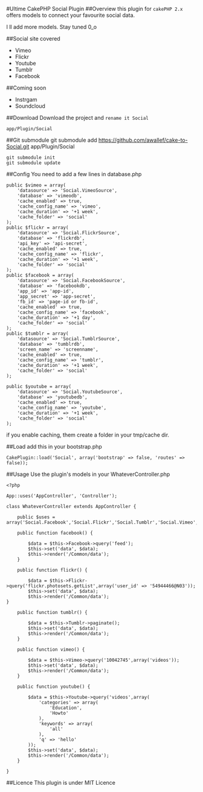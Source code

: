 #Ultime CakePHP Social Plugin
##Overview
this plugin for `cakePHP 2.x` offers models to connect your favourite social data.

I ll add more models. Stay tuned 0_o

##Social site covered
* Vimeo
* Flickr
* Youtube
* Tumblr
* Facebook
 
##Coming soon

* Instrgam
* Soundcloud

##Download
Download the project and `rename it Social`

	app/Plugin/Social


##Git submodule
	git submodule add https://github.com/awallef/cake-to-Social.git app/Plugin/Social
	
	git submodule init
	git submodule update

##Config
You need to add a few lines in database.php
	
	public $vimeo = array(
        'datasource' => 'Social.VimeoSource',
        'database' => 'vimeodb',
        'cache_enabled' => true,
        'cache_config_name' => 'vimeo',
        'cache_duration' => '+1 week',
        'cache_folder' => 'social'
    );
    public $flickr = array(
        'datasource' => 'Social.FlickrSource',
        'database' => 'flickrdb',
        'api_key' => 'api-secret',
        'cache_enabled' => true,
        'cache_config_name' => 'flickr',
        'cache_duration' => '+1 week',
        'cache_folder' => 'social'
    );
    public $facebook = array(
        'datasource' => 'Social.FacebookSource',
        'database' => 'facebookdb',
        'app_id' => 'app-id',
        'app_secret' => 'app-secret',
        'fb_id' => 'page-id or fb-id',
        'cache_enabled' => true,
        'cache_config_name' => 'facebook',
        'cache_duration' => '+1 day',
        'cache_folder' => 'social'
    );
    public $tumblr = array(
        'datasource' => 'Social.TumblrSource',
        'database' => 'tumblrdb',
        'screen_name' => 'screenname',
        'cache_enabled' => true,
        'cache_config_name' => 'tumblr',
        'cache_duration' => '+1 week',
        'cache_folder' => 'social'
    );
    
    public $youtube = array(
        'datasource' => 'Social.YoutubeSource',
        'database' => 'youtubedb',
        'cache_enabled' => true,
        'cache_config_name' => 'youtube',
        'cache_duration' => '+1 week',
        'cache_folder' => 'social'
    );

if you enable caching, them create a folder in your tmp/cache dir.

##Load
add this in your bootstrap.php

	CakePlugin::load('Social', array('bootstrap' => false, 'routes' => false));

##Usage
Use the plugin's models in your WhateverController.php

	<?php

	App::uses('AppController', 'Controller');

	class WhateverController extends AppController {

    	public $uses = array('Social.Facebook','Social.Flickr','Social.Tumblr','Social.Vimeo','Social.Youtube');
    
    	public function facebook() {

        	$data = $this->Facebook->query('feed');
        	$this->set('data', $data); 
        	$this->render('/Common/data');
    	}
    
    	public function flickr() {

        	$data = $this->Flickr->query('flickr.photosets.getList',array('user_id' => '54944466@N03'));
        	$this->set('data', $data);
        	$this->render('/Common/data');
    }
    
    	public function tumblr() {
        
        	$data = $this->Tumblr->paginate();
        	$this->set('data', $data);
        	$this->render('/Common/data');
    	}
    
    	public function vimeo() {

        	$data = $this->Vimeo->query('10042745',array('videos'));
        	$this->set('data', $data);
        	$this->render('/Common/data');
    	}
    
    	public function youtube() {

        	$data = $this->Youtube->query('videos',array(
            	'categories' => array(
                	'Education',
                	'Howto'
            	),
            	'keywords' => array(
                	'all'
            	),
            	'q' => 'hello'
        	));
        	$this->set('data', $data);
        	$this->render('/Common/data');
    	}

	}


##Licence
This plugin is under MIT Licence